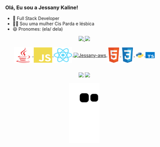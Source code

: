 ### Olá, Eu sou a Jessany Kaline!



- 🔭 Full Stack Developer 
- 🏳️‍🌈 Sou uma mulher Cis Parda e lésbica 
- 😄 Pronomes: (ela/ dela)

<div align="center">
  <a href="https://github.com/JessanyKaline">
  <img height="180em" src="https://github-readme-stats.vercel.app/api?username=jessanykaline&show_icons=true&theme=cobalt&nclude_all_commits=true&count_private=true"/>
  <img height="180em" src="https://github-readme-stats.vercel.app/api/top-langs/?username=jessanykaline&layout=compact&langs_count=7&theme=cobalt"/>
</div>

<div style="display: inline_block" align="center"><br>
  <img align="center" alt="Jessany-JAVA" height="50" width="60" src="https://raw.githubusercontent.com/devicons/devicon/master/icons/java/java-plain.svg">
  <img align="center" alt="Jessany-Js" height="50" width="60" src="https://raw.githubusercontent.com/devicons/devicon/master/icons/javascript/javascript-plain.svg">
  <img align="center" alt="Jessany-React" height="50" width="60" src="https://raw.githubusercontent.com/devicons/devicon/master/icons/react/react-original.svg">
  <img align="center" alt="Jessany-aws" height="50" width="60" src="https://raw.githubusercontent.com/devicons/devicon/master/icons/cloud/cloud-plain.svg">
  <img align="center" alt="Jessany-HTML" height="50" width="40" src="https://raw.githubusercontent.com/devicons/devicon/master/icons/html5/html5-original.svg">
  <img align="center" alt="Jessany-CSS" height="50" width="40" src="https://raw.githubusercontent.com/devicons/devicon/master/icons/css3/css3-original.svg">
  <img align="center" alt="Jessany-Python" height="20" width="30" src="https://raw.githubusercontent.com/devicons/devicon/master/icons/python/python-original.svg">
  <img align="center" alt="Jessany-Typescript" height="20" width="30" src="https://raw.githubusercontent.com/devicons/devicon/master/icons/typescript/typescript-original.svg">
</div>

##
 
<div align="center"> 
  <a href = "mailto:jessany42@gmail.com"><img src="https://img.shields.io/badge/-Gmail-%23333?style=for-the-badge&logo=gmail&logoColor=white" target="_blank"></a>
  <a href="https://www.linkedin.com/in/jessany-kaline/" target="_blank"><img src="https://img.shields.io/badge/-LinkedIn-%230077B5?style=for-the-badge&logo=linkedin&logoColor=white" target="_blank"></a> 
  
  ![Snake animation](https://github.com/JessanyKaline/JessanyKaline/blob/output/github-contribution-grid-snake.svg)
 
</div>
 
